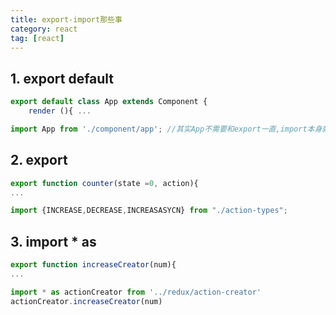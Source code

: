 ```yaml
---
title: export-import那些事
category: react
tag: [react]
---
```


## 1. export default

```js
export default class App extends Component {
    render (){ ...
```

```js
import App from './component/app'; //其实App不需要和export一直,import本身就默认是App导入了,此处只是自定一个引用名
```

<!--more--> 

## 2. export

```js
export function counter(state =0, action){
...
```

```js
import {INCREASE,DECREASE,INCREASASYCN} from "./action-types";
```



## 3. import * as

```js
export function increaseCreator(num){
...
```

```js
import * as actionCreator from '../redux/action-creator'
actionCreator.increaseCreator(num)
```

